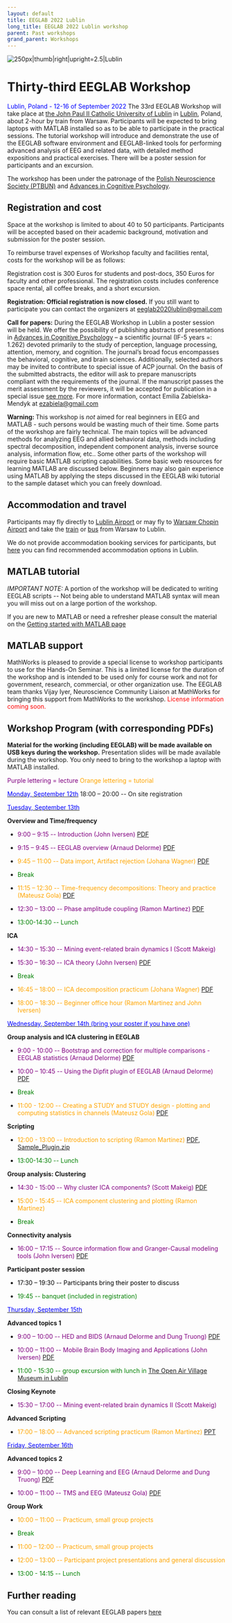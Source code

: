 ```yaml
---
layout: default
title: EEGLAB 2022 Lublin
long_title: EEGLAB 2022 Lublin workshop
parent: Past workshops
grand_parent: Workshops
---
```


![250px\|thumb\|right\|upright=2.5\|Lublin](/assets/images/Lublin.jpg)

Thirty-third EEGLAB Workshop
============================

<span style="color: blue">Lublin, Poland - 12-16 of September 2022
</span>
The 33rd EEGLAB Workshop will take place at [the John Paul II Catholic
University of Lublin](https://www.kul.pl/kul,21.html) in
[Lublin](https://en.wikipedia.org/wiki/Lublin), Poland, about 2-hour by
train from Warsaw. Participants will be expected to bring laptops with
MATLAB installed so as to be able to participate in the practical
sessions. The tutorial workshop will introduce and demonstrate the use
of the EEGLAB software environment and EEGLAB-linked tools for
performing advanced analysis of EEG and related data, with detailed
method expositions and practical exercises. There will be a poster
session for participants and an excursion.

The workshop has been under the patronage of the [Polish Neuroscience
Society (PTBUN)](http://www.ptbun.org.pl/?lang=en&a=) and [Advances in
Cognitive Psychology](http://www.ac-psych.org/en/home).

Registration and cost
---------------------
Space at the workshop is limited to about 40 to 50 participants. Participants
will be accepted based on their academic background, motivation and
submission for the poster session.

To reimburse travel expenses of Workshop faculty and facilities rental,
costs for the workshop will be as follows:

Registration cost is 300 Euros for students and post-docs, 350 Euros for
faculty and other professional. The registration costs includes
conference space rental, all coffee breaks, and a short excursion.

<b>Registration: Official registration is now closed.</b> If you still want to participate you can contact the organizers at eeglab2020lublin@gmail.com

<b>Call for papers:</b> During the EEGLAB Workshop in Lublin a poster
session will be held. We offer the possibility of publishing abstracts
of presentations in [Advances in Cognitive
Psychology](http://www.ac-psych.org/en/home) – a scientific journal (IF-5 years =: 1.262) 
devoted primarily to the study of perception, language
processing, attention, memory, and cognition. The journal’s broad focus
encompasses the behavioral, cognitive, and brain sciences. Additionally,
selected authors may be invited to contribute to special issue of ACP
journal. On the basis of the submitted abstracts, the editor will ask to
prepare manuscripts compliant with the requirements of the journal. If
the manuscript passes the merit assessment by the reviewers, it will be
accepted for publication in a special issue [see
more](https://www.ac-psych.org/en/special). For more
information, contact Emilia Zabielska-Mendyk at ezabiela@gmail.com


<b>Warning: </b> This workshop is <em>not</em> aimed for real beginners
in EEG and MATLAB - such persons would be wasting much of their time.
Some parts of the workshop are fairly technical. The main topics will be
advanced methods for analyzing EEG and allied behavioral data, methods
including spectral decomposition, independent component analysis,
inverse source analysis, information flow, etc.. Some other parts of the
workshop will require basic MATLAB scripting capabilities. Some basic
web resources for learning MATLAB are discussed below. Beginners may
also gain experience using MATLAB by applying the steps discussed in the
EEGLAB wiki tutorial to the sample dataset which you can freely
download.

Accommodation and travel
------------------------

Participants may fly directly to [Lublin
Airport](https://www.airport.lublin.pl/en/) or may fly to [Warsaw Chopin
Airport](https://www.lotnisko-chopina.pl/en/index.html) and take the [train](https://www.pkp.pl/en/)
or [bus](https://global.flixbus.com/) from
Warsaw to Lublin.

We do not provide accommodation booking services for participants, but [here](https://eeglab2022lublin.com/?page_id=18) you can find recommended accommodation options in Lublin.

MATLAB tutorial
----------------

*IMPORTANT NOTE:* A portion of the workshop will be dedicated to writing EEGLAB scripts -- Not being able
to understand MATLAB syntax will mean you will miss out on a large
portion of the workshop.

If you are new to MATLAB or need a refresher please consult the material on the [Getting started with MATLAB page](/tutorials/misc/tutorial_matlab.html)

MATLAB support
--------------

MathWorks is pleased to provide a special license to workshop
participants to use for the Hands-On Seminar. This is a limited license
for the duration of the workshop and is intended to be used only for
course work and not for government, research, commercial, or other
organization use. The EEGLAB team thanks Vijay Iyer, Neuroscience
Community Liaison at MathWorks for bringing this support from MathWorks
to the workshop.
 <span style="color: red">License information coming soon.</span>

Workshop Program (with corresponding PDFs)
------------------------------------------

<b>Material for the working (including EEGLAB) will be made available on
USB keys during the workshop.</b> Presentation slides will be made
available during the workshop. You only need to bring to the workshop a
laptop with MATLAB installed.

<span style="color: purple">Purple lettering = lecture</span>
<span style="color: orange">Orange lettering = tutorial</span>

<u><span style="color: blue">Monday, September 12th</span></u>
18:00 – 20:00 -- On site registration

<u><span style="color: blue">Tuesday, September 13th</span></u>

**Overview and Time/frequency**

- <span style="color: purple">9:00 – 9:15 -- Introduction (John Iversen)</span> [PDF](/assets/pdfs/EEGLAB2022_Lublin_Iversen_Intro_handout.pdf)

- <span style="color: purple">9:15 – 9:45 -- EEGLAB overview (Arnaud Delorme)</span> [PDF](https://github.com/sccn/sccn.github.io/files/9553418/EEGLAB_overview2022.pdf)

- <span style="color: orange">9:45 – 11:00 -- Data import, Artifact rejection (Johana Wagner) </span>[PDF](https://github.com/sccn/sccn.github.io/files/9566896/EEGLAB2022_JW_preprocessing.pdf)


- <span style="color: green"> Break </span>

- <span style="color: orange">11:15 – 12:30 -- Time-frequency decompositions: Theory and practice (Mateusz Gola)</span> [PDF](https://github.com/sccn/sccn.github.io/files/9558422/EEGLAB2022_Lublin_MG_TimeFrequencyTheoryPractice.pdf)


- <span style="color: purple">12:30 – 13:00 -- Phase amplitude coupling (Ramon Martinez)</span> [PDF](https://github.com/sccn/sccn.github.io/files/9576515/RMC_PACTools_EEGLAB_WS_Poland_2022_PDF.pdf)


- <span style="color: green">13:00-14:30 -- Lunch</span>

**ICA**

- <span style="color: purple">14:30 – 15:30 -- Mining event-related brain dynamics I (Scott Makeig)</span>

- <span style="color: purple">15:30 – 16:30 -- ICA theory (John Iversen)</span> [PDF](https://github.com/sccn/sccn.github.io/files/9556685/ICA.Theory.2022.Lublin_handout.pdf)


- <span style="color: green"> Break </span>

- <span style="color: orange">16:45 – 18:00 -- ICA decomposition practicum (Johana Wagner)</span> [PDF](https://github.com/sccn/sccn.github.io/files/9566907/EEGLAB2022_JW_ICA_Practicum.pdf)

 
- <span style="color: orange">18:00 – 18:30 -- Beginner office hour (Ramon Martinez and John Iversen)</span>
 
<u><span style="color: blue">Wednesday, September 14th (bring your poster if you have one)</span></u>

**Group analysis and ICA clustering in EEGLAB**

- <span style="color: purple">9:00 - 10:00 -- Bootstrap and correction for multiple comparisons - EEGLAB statistics (Arnaud Delorme)</span> [PDF](https://github.com/sccn/sccn.github.io/files/9563618/EEGLAB_statistics2022.pdf)

- <span style="color: purple">10:00 – 10:45 -- Using the Dipfit plugin of EEGLAB (Arnaud Delorme)</span> [PDF](https://github.com/sccn/sccn.github.io/files/9563637/Delorme2021_dipole_connectivity.pdf)

- <span style="color: green"> Break </span>

- <span style="color: orange">11:00 - 12:00 -- Creating a STUDY and STUDY design - plotting and computing statistics in channels (Mateusz Gola) </span>
 [PDF](https://github.com/sccn/sccn.github.io/files/9558424/EEGLAB2022_AD_STUDY_design_newreduced_MG.pdf)
 
 **Scripting**

- <span style="color: orange">12:00 - 13:00 -- Introduction to scripting (Ramon Martinez)</span> [PDF](https://github.com/sccn/sccn.github.io/files/9576533/EEGLAB2017_scripts_new.pptx), [Sample_Plugin.zip](https://github.com/sccn/sccn.github.io/files/9576535/Sample_Plugin.zip)



- <span style="color: green">13:00-14:30 -- Lunch</span>

**Group analysis: Clustering**

- <span style="color: purple">14:30 - 15:00 -- Why cluster ICA components? (Scott Makeig)</span> [PDF](https://github.com/sccn/sccn.github.io/files/9576508/Makeig_Lublin22_Clustering_forpdf.pdf)


- <span style="color: orange">15:00 - 15:45 -- ICA component clustering and plotting (Ramon Martinez)</span>

- <span style="color: green">Break</span>

**Connectivity analysis**

- <span style="color: purple">16:00 – 17:15 -- Source information flow and Granger-Causal modeling tools (John Iversen)</span> [PDF](https://github.com/sccn/sccn.github.io/files/9564133/EEGLAB2022_Lublin_Connectivity_JRI_handout.pdf)

**Participant poster session**

- <span style="color: black">17:30 – 19:30 -- Participants bring their poster to discuss </span>

- <span style="color: green">19:45 -- banquet (included in registration)</span>

 <u><span style="color: blue">Thursday, September 15th</span></u>
 
 **Advanced topics 1**

- <span style="color: purple">9:00 – 10:00 -- HED and BIDS (Arnaud Delorme and Dung Truong)</span>
[PDF](https://github.com/sccn/sccn.github.io/files/9581488/EEGLAB_BIDS1.pdf)

- <span style="color: purple">10:00 – 11:00 -- Mobile Brain Body Imaging and Applications (John Iversen)</span> [PDF](https://github.com/sccn/sccn.github.io/files/9566067/EEGLAB_Lublin_2022_MoBI_JRI_handout.pdf)

- <span style="color: green">11:00 - 15:30 -- group excursion with lunch in [The Open Air Village Museum in Lublin](https://skansen.lublin.pl/en/)</span>

 **Closing Keynote**

- <span style="color: purple">15:30 – 17:00 -- Mining event-related brain dynamics II (Scott Makeig)</span>

 **Advanced Scripting**

- <span style="color: orange">17:00 – 18:00 -- Advanced scripting practicum (Ramon Martinez)</span> [PPT](https://github.com/sccn/sccn.github.io/files/9576497/EEGLAB2022_Lublin_AdvancedScripting_RMC.pptx)

 
<u><span style="color: blue">Friday, September 16th</span></u>

 **Advanced topics 2**

- <span style="color: purple">9:00 – 10:00 -- Deep Learning and EEG (Arnaud Delorme and Dung Truong)</span>
[PDF](https://github.com/sccn/sccn.github.io/files/9581493/DL_EEG-workshop2022_2.pdf)

- <span style="color: purple">10:00 – 11:00 -- TMS and EEG (Mateusz Gola)</span> [PDF](https://github.com/sccn/sccn.github.io/files/9576564/EEGLab.Workshop.2022.-.EEG.and.TMS.-.Mateusz.Gola.pdf)


 **Group Work**

- <span style="color: orange">10:00 – 11:00 -- Practicum, small group projects</span>

- <span style="color: green"> Break </span>

- <span style="color: orange">11:00 – 12:00 -- Practicum, small group projects</span>

 - <span style="color: orange">12:00 – 13:00 -- Participant project presentations and general discussion</span>

- <span style="color: green">13:00 - 14:15 -- Lunch</span>

Further reading
----------------
You can consult a list of relevant EEGLAB papers [here](/others/EEGLAB_References.html) 
